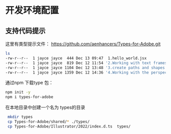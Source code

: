 # 开发环境配置



## 支持代码提示

这里有类型提示文件： https://github.com/aenhancers/Types-for-Adobe.git

```bash
ls
-rw-r--r--  1 jayce jayce  444 Dec 13 09:47  1.hello_world.jsx
-rw-r--r--  1 jayce jayce  819 Dec 12 11:54 '2.Working with text frames.jsx'
-rw-r--r--  1 jayce jayce 1104 Dec 12 13:48 '3.create paths and shapes.jsx'
-rw-r--r--  1 jayce jayce 1359 Dec 12 14:36 '4.Working with the perspective grid.jsx'
```



通过npm 下载type 包：
```bash
npm init -y
npm i types-for-adobe
```



在本地目录中创建一个名为 types的目录

```bash
 mkdir types
 cp Types-for-Adobe/shared/* ./types/
 cp Types-for-Adobe/Illustrator/2022/index.d.ts  types/
```

